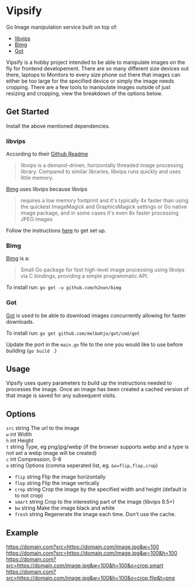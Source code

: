 # Vipsify
Go Image manipulation service built on top of:
- [libvips](https://github.com/libvips/libvips)
- [Bimg](https://github.com/h2non/bimg)
- [Got](https://github.com/melbahja/got)

Vipsify is a hobby project intended to be able to manipulate images on the fly for frontend developement. There are so many different size devices out there, laptops to Monitors to every size phone out there that images can either be too large for the specified device or simply the image needs cropping. There are a few tools to manipulate images outside of just resizing and cropping, view the breakdown of the options below.

## Get Started
Install the above mentioned dependencies.

### libvips
According to their [Github Readme](https://github.com/libvips/libvips)
> libvips is a demand-driven, horizontally threaded image processing library. Compared to similar libraries, libvips runs quickly and uses little memory.

[Bimg](https://github.com/h2non/bimg) uses libvips because libvips
>requires a low memory footprint and it's typically 4x faster than using the quickest ImageMagick and GraphicsMagick settings or Go native image package, and in some cases it's even 8x faster processing JPEG images

Follow the instructions [here](https://libvips.github.io/libvips/install.html) to get set up.

### Bimg
[Bimg](https://github.com/h2non/bimg) is a:
>Small Go package for fast high-level image processing using libvips via C bindings, providing a simple programmatic API.

To install run:
`go get -u github.com/h2non/bimg`

### Got
[Got](https://github.com/melbahja/got) is used to be able to download images concurrently allowing for faster downloads.

To install run:
`go get github.com/melbahja/got/cmd/got`

Update the port in the `main.go` file to the one you would like to use before building (`go build .`)

## Usage
Vipsify uses query parameters to build up the instructions needed to processes the image. Once an image has been created a cached version of that image is saved for any subsequent visits.

## Options
`src` string The url to the image\
`w` int Width\
`h` int Height\
`t` string Type, eg png/jpg/webp (if the browser supports webp and a type is not set a webp image will be created)\
`c` int Compression, 0-8\
`o` string Options (comma seperated list, eg. `&o=flip,flop,crop`)
- `flip` string Flip the image horizontally
- `flop` string Flip the image vertically
- `crop` string Crop the image by the specified width and height (default is to not crop)
- `smart` string Crop to the interesting part of the image (libvips 8.5+)
- `bw` string Make the image black and white
- `fresh` string Regenerate the image each time. Don't use the cache.

## Example
https://domain.com?src=https://domain.com/image.jpg&w=100 \
https://domain.com?src=https://domain.com/image.jpg&w=100&h=100 \
https://domain.com?src=https://domain.com/image.jpg&w=100&h=100&o=crop,smart \
https://domain.com?src=https://domain.com/image.jpg&w=100&h=100&o=crop,flip&t=png
